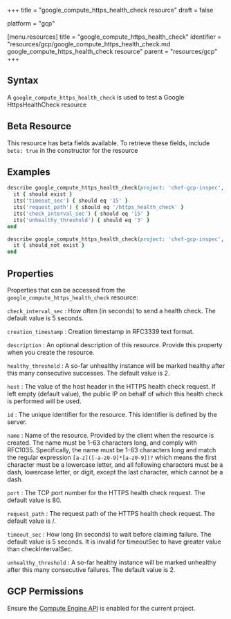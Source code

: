 +++
title = "google_compute_https_health_check resource"
draft = false

platform = "gcp"

[menu.resources]
    title = "google_compute_https_health_check"
    identifier = "resources/gcp/google_compute_https_health_check.md google_compute_https_health_check resource"
    parent = "resources/gcp"
+++

## Syntax

A `google_compute_https_health_check` is used to test a Google HttpsHealthCheck resource

## Beta Resource

This resource has beta fields available. To retrieve these fields, include `beta: true` in the constructor for the resource

## Examples

```ruby
describe google_compute_https_health_check(project: 'chef-gcp-inspec', name: 'inspec-gcp-https-health-check') do
  it { should exist }
  its('timeout_sec') { should eq '15' }
  its('request_path') { should eq '/https_health_check' }
  its('check_interval_sec') { should eq '15' }
  its('unhealthy_threshold') { should eq '3' }
end

describe google_compute_https_health_check(project: 'chef-gcp-inspec', name: 'nonexistent') do
  it { should_not exist }
end
```

## Properties

Properties that can be accessed from the `google_compute_https_health_check` resource:

`check_interval_sec`
: How often (in seconds) to send a health check. The default value is 5 seconds.

`creation_timestamp`
: Creation timestamp in RFC3339 text format.

`description`
: An optional description of this resource. Provide this property when you create the resource.

`healthy_threshold`
: A so-far unhealthy instance will be marked healthy after this many consecutive successes. The default value is 2.

`host`
: The value of the host header in the HTTPS health check request. If left empty (default value), the public IP on behalf of which this health check is performed will be used.

`id`
: The unique identifier for the resource. This identifier is defined by the server.

`name`
: Name of the resource. Provided by the client when the resource is created. The name must be 1-63 characters long, and comply with RFC1035. Specifically, the name must be 1-63 characters long and match the regular expression `[a-z]([-a-z0-9]*[a-z0-9])?` which means the first character must be a lowercase letter, and all following characters must be a dash, lowercase letter, or digit, except the last character, which cannot be a dash.

`port`
: The TCP port number for the HTTPS health check request. The default value is 80.

`request_path`
: The request path of the HTTPS health check request. The default value is /.

`timeout_sec`
: How long (in seconds) to wait before claiming failure. The default value is 5 seconds. It is invalid for timeoutSec to have greater value than checkIntervalSec.

`unhealthy_threshold`
: A so-far healthy instance will be marked unhealthy after this many consecutive failures. The default value is 2.

## GCP Permissions

Ensure the [Compute Engine API](https://console.cloud.google.com/apis/library/compute.googleapis.com/) is enabled for the current project.

